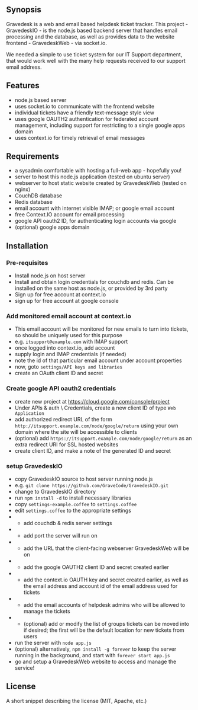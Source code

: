 ## Synopsis

Gravedesk is a web and email based helpdesk ticket tracker. This project - GravedeskIO - is the node.js based backend server that handles email processing and the database, as well as provides data to the website frontend - GravedeskWeb - via socket.io. 

We needed a simple to use ticket system for our IT Support department, that would work well with the many help requests received to our support email address. 

## Features

- node.js based server
- uses socket.io to communicate with the frontend website
- individual tickets have a friendly text-message style view
- uses google OAUTH2 authentication for federated account management, including support for restricting to a single google apps domain
- uses context.io for timely retrieval of email messages

## Requirements

- a sysadmin comfortable with hosting a full-web app - hopefully you!
- server to host this node.js application (tested on ubuntu server)
- webserver to host static website created by GravedeskWeb (tested on nginx)
- CouchDB database
- Redis database
- email account with internet visible IMAP; or google email account
- free Context.IO account for email processing
- google API oauth2 ID, for authenticating login accounts via google
- (optional) google apps domain

## Installation

### Pre-requisites

- Install node.js on host server
- Install and obtain login credentials for couchdb and redis. Can be installed on the same host as node.js, or provided by 3rd party
- Sign up for free account at context.io
- sign up for free account at google console

### Add monitored email account at context.io

- This email account will be monitored for new emails to turn into tickets, so should be uniquely used for this purpose
- e.g. `itsupport@example.com` with IMAP support
- once logged into context.io, add account
- supply login and IMAP credentials (if needed)
- note the id of that particular email account under account properties
- now, goto `settings/API keys and libraries`
- create an OAuth client ID and secret

### Create google API oauth2 credentials

- create new project at https://cloud.google.com/console/project
- Under APIs & auth \ Credentials, create a new client ID of type `Web Application`
- add authorized redirect URL of the form `http://itsupport.example.com/node/google/return` using your own domain where the site will be accessible to clients
- (optional) add `https://itsupport.example.com/node/google/return` as an extra redirect URI for SSL hosted websites
- create client ID, and make a note of the generated ID and secret

### setup GravedeskIO

- copy GravedeskIO source to host server running node.js
- e.g. `git clone https://github.com/GraveCode/GravedeskIO.git`
- change to GravedeskIO directory
- run `npm install -d` to install necessary libraries
- copy `settings-example.coffee` to `settings.coffee`
- edit `settings.coffee` to the appropriate settings
- - add couchdb & redis server settings
- - add port the server will run on
- - add the URL that the client-facing webserver GravedeskWeb will be on
- - add the google OAUTH2 client ID and secret created earlier
- - add the  context.io OAUTH key and secret created earlier, as well as the email address and account id of the email address used for tickets
- - add the email accounts of helpdesk admins who will be allowed to manage the tickets
- - (optional) add or modify the list of groups tickets can be moved into if desired; the first will be the default location for new tickets from users
- run the server with `node app.js`
- (optional) alternatively, `npm install -g forever` to keep the server running in the background, and start with `forever start app.js`
- go and setup a GravedeskWeb website to access and manage the service!

## License

A short snippet describing the license (MIT, Apache, etc.)